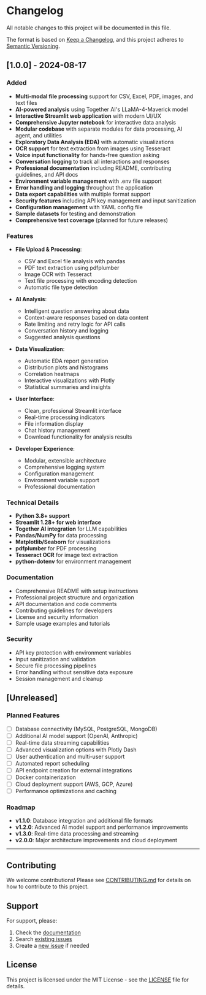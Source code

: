 # Changelog

All notable changes to this project will be documented in this file.

The format is based on [Keep a Changelog](https://keepachangelog.com/en/1.0.0/),
and this project adheres to [Semantic Versioning](https://semver.org/spec/v2.0.0.html).

## [1.0.0] - 2024-08-17

### Added
- **Multi-modal file processing** support for CSV, Excel, PDF, images, and text files
- **AI-powered analysis** using Together AI's LLaMA-4-Maverick model
- **Interactive Streamlit web application** with modern UI/UX
- **Comprehensive Jupyter notebook** for interactive data analysis
- **Modular codebase** with separate modules for data processing, AI agent, and utilities
- **Exploratory Data Analysis (EDA)** with automatic visualizations
- **OCR support** for text extraction from images using Tesseract
- **Voice input functionality** for hands-free question asking
- **Conversation logging** to track all interactions and responses
- **Professional documentation** including README, contributing guidelines, and API docs
- **Environment variable management** with .env file support
- **Error handling and logging** throughout the application
- **Data export capabilities** with multiple format support
- **Security features** including API key management and input sanitization
- **Configuration management** with YAML config file
- **Sample datasets** for testing and demonstration
- **Comprehensive test coverage** (planned for future releases)

### Features
- **File Upload & Processing**:
  - CSV and Excel file analysis with pandas
  - PDF text extraction using pdfplumber
  - Image OCR with Tesseract
  - Text file processing with encoding detection
  - Automatic file type detection

- **AI Analysis**:
  - Intelligent question answering about data
  - Context-aware responses based on data content
  - Rate limiting and retry logic for API calls
  - Conversation history and logging
  - Suggested analysis questions

- **Data Visualization**:
  - Automatic EDA report generation
  - Distribution plots and histograms
  - Correlation heatmaps
  - Interactive visualizations with Plotly
  - Statistical summaries and insights

- **User Interface**:
  - Clean, professional Streamlit interface
  - Real-time processing indicators
  - File information display
  - Chat history management
  - Download functionality for analysis results

- **Developer Experience**:
  - Modular, extensible architecture
  - Comprehensive logging system
  - Configuration management
  - Environment variable support
  - Professional documentation

### Technical Details
- **Python 3.8+ support**
- **Streamlit 1.28+ for web interface**
- **Together AI integration** for LLM capabilities
- **Pandas/NumPy** for data processing
- **Matplotlib/Seaborn** for visualizations
- **pdfplumber** for PDF processing
- **Tesseract OCR** for image text extraction
- **python-dotenv** for environment management

### Documentation
- Comprehensive README with setup instructions
- Professional project structure and organization
- API documentation and code comments
- Contributing guidelines for developers
- License and security information
- Sample usage examples and tutorials

### Security
- API key protection with environment variables
- Input sanitization and validation
- Secure file processing pipelines
- Error handling without sensitive data exposure
- Session management and cleanup

## [Unreleased]

### Planned Features
- [ ] Database connectivity (MySQL, PostgreSQL, MongoDB)
- [ ] Additional AI model support (OpenAI, Anthropic)
- [ ] Real-time data streaming capabilities
- [ ] Advanced visualization options with Plotly Dash
- [ ] User authentication and multi-user support
- [ ] Automated report scheduling
- [ ] API endpoint creation for external integrations
- [ ] Docker containerization
- [ ] Cloud deployment support (AWS, GCP, Azure)
- [ ] Performance optimizations and caching

### Roadmap
- **v1.1.0**: Database integration and additional file formats
- **v1.2.0**: Advanced AI model support and performance improvements
- **v1.3.0**: Real-time data processing and streaming
- **v2.0.0**: Major architecture improvements and cloud deployment

---

## Contributing

We welcome contributions! Please see [CONTRIBUTING.md](CONTRIBUTING.md) for details on how to contribute to this project.

## Support

For support, please:
1. Check the [documentation](README.md)
2. Search [existing issues](https://github.com/le-Affan/Data-Analyst-Agent/issues)
3. Create a [new issue](https://github.com/le-Affan/Data-Analyst-Agent/issues/new) if needed

## License

This project is licensed under the MIT License - see the [LICENSE](LICENSE) file for details.
